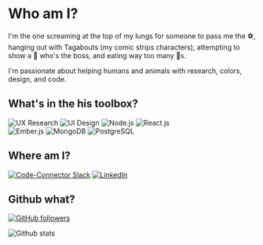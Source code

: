 # Who am I?

I'm the one screaming at the top of my lungs for someone to pass me the ⚽, hanging out with Tagabouts (my comic strips characters), attempting to show a 🌊 who's the boss, and eating way too many 🍟s.   

I'm passionate about helping humans and animals with research, colors, design, and code. 
 
## What's in the his toolbox?

![UX Research](https://img.shields.io/badge/ux-research-green&style=flat)
![UI Design](https://img.shields.io/badge/ui-design-yellow&style=flat)
![Node.js](https://img.shields.io/badge/framework-node.js-yellow&style=flat)
![React.js](https://img.shields.io/badge/framework-react.js-orange&style=flat)  
![Ember.js](https://img.shields.io/badge/framework-ember.js-orange&style=flatstyle=flat)
![MongoDB](https://img.shields.io/badge/backend-mongoDB-lightgrey&style=flat)
![PostgreSQL](https://img.shields.io/badge/backend-postgreSQL-lightgrey&style=flat)  

## Where am I? 

[![Code-Connector Slack](https://img.shields.io/badge/social-code--connector-blue&style=social)](https://codeconnector.io/)
[![LinkedIn](https://img.shields.io/badge/LinkedIn-PRO-brightgreen.svg?logo=linkedin&logoColor=brightgreen&style=social)](https://www.linkedin.com/in/corianoharris/)

## Github what?

[![GitHub followers](https://img.shields.io/github/followers/xanderyzwich?color=brightgreen&logo=github&logoColor=brightgreen&style=&style=flat)](http://github.com/corianoharris)

![Github stats](https://github-readme-stats.vercel.app/api?username=corianoharris&show_icons=true&theme=dark)
